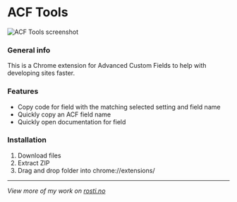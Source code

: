 # ACF Tools

![ACF Tools screenshot](https://i.gyazo.com/e114083bc28dd9148088633a54fc6dc8.jpg)

### General info

This is a Chrome extension for Advanced Custom Fields to help with developing sites faster.

### Features

- Copy code for field with the matching selected setting and field name
- Quickly copy an ACF field name
- Quickly open documentation for field

### Installation

1. Download files
2. Extract ZIP
3. Drag and drop folder into chrome://extensions/

---

_View more of my work on [rosti.no](https://rosti.no)_
